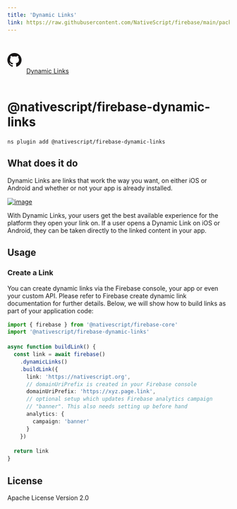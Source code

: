 ```yaml
---
title: 'Dynamic Links'
link: https://raw.githubusercontent.com/NativeScript/firebase/main/packages/firebase-dynamic-links/README.md
---
```


<div style="width: 100%; padding: 1.2em 0em">
	<img alt="github logo" src="../assets/images/github/GitHub-Mark-32px.png" style="display: inline; margin: 1em 0.5em 1em 0em">
	<a href="https://github.com/NativeScript/firebase/tree/main/packages/firebase-dynamic-links" target="_blank" noopener>Dynamic Links</a>
</div>

# @nativescript/firebase-dynamic-links

```cli
ns plugin add @nativescript/firebase-dynamic-links
```

## What does it do

Dynamic Links are links that work the way you want, on either iOS or Android and whether or not your app is already installed.

[![image](https://img.youtube.com/vi/LvY1JMcrPF8/hqdefault.jpg)](https://www.youtube.com/watch?v=LvY1JMcrPF8)

With Dynamic Links, your users get the best available experience for the platform they open your link on. If a user opens a Dynamic Link on iOS or Android, they can be taken directly to the linked content in your app.

## Usage

### Create a Link

You can create dynamic links via the Firebase console, your app or even your custom API. Please refer to Firebase create dynamic link documentation for further details. Below, we will show how to build links as part of your application code:

```ts
import { firebase } from '@nativescript/firebase-core'
import '@nativescript/firebase-dynamic-links'

async function buildLink() {
  const link = await firebase()
    .dynamicLinks()
    .buildLink({
      link: 'https://nativescript.org',
      // domainUriPrefix is created in your Firebase console
      domainUriPrefix: 'https://xyz.page.link',
      // optional setup which updates Firebase analytics campaign
      // "banner". This also needs setting up before hand
      analytics: {
        campaign: 'banner'
      }
    })

  return link
}
```

## License

Apache License Version 2.0
